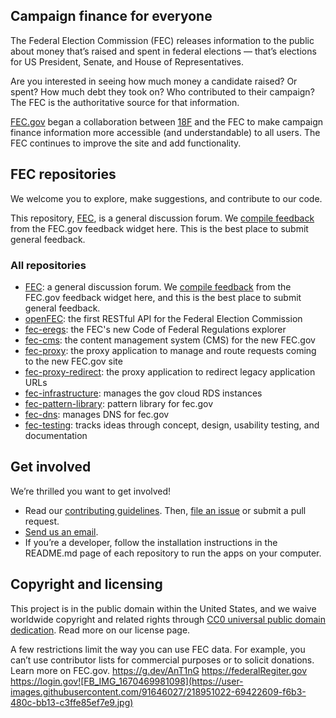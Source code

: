 ## Campaign finance for everyone
The Federal Election Commission (FEC) releases information to the public about money that’s raised and spent in federal elections — that’s elections for US President, Senate, and House of Representatives.

Are you interested in seeing how much money a candidate raised? Or spent? How much debt they took on? Who contributed to their campaign? The FEC is the authoritative source for that information.

[FEC.gov](https://www.fec.gov/) began a collaboration between [18F](http://18f.gsa.gov) and the FEC to make campaign finance information more accessible (and understandable) to all users. The FEC continues to improve the site and add functionality.

## FEC repositories
We welcome you to explore, make suggestions, and contribute to our code.

This repository, [FEC](https://github.com/fecgov/fec), is a general discussion forum. We [compile feedback](https://github.com/fecgov/fec/issues) from the FEC.gov feedback widget here. This is the best place to submit general feedback.

### All repositories
- [FEC](https://github.com/fecgov/fec): a general discussion forum. We [compile feedback](https://github.com/fecgov/fec/issues) from the FEC.gov feedback widget here, and this is the best place to submit general feedback.
- [openFEC](https://github.com/fecgov/openfec): the first RESTful API for the Federal Election Commission
- [fec-eregs](https://github.com/fecgov/fec-eregs): the FEC's new Code of Federal Regulations explorer
- [fec-cms](https://github.com/fecgov/fec-cms): the content management system (CMS) for the new FEC.gov
- [fec-proxy](https://github.com/fecgov/fec-proxy): the proxy application to manage and route requests coming to the new FEC.gov site
- [fec-proxy-redirect](https://github.com/fecgov/fec-proxy-redirect): the proxy application to redirect legacy application URLs
- [fec-infrastructure](https://github.com/fecgov/fec-infrastructure): manages the gov cloud RDS instances
- [fec-pattern-library](https://github.com/fecgov/fec-pattern-library): pattern library for fec.gov
- [fec-dns](https://github.com/fecgov/fec-dns): manages DNS for fec.gov
- [fec-testing](https://github.com/fecgov/fec-testing): tracks ideas through concept, design, usability testing, and documentation

## Get involved
We’re thrilled you want to get involved!
- Read our [contributing guidelines](https://github.com/fecgov/openfec/blob/master/CONTRIBUTING.md). Then, [file an issue](https://github.com/fecgov/fec/issues) or submit a pull request.
- [Send us an email](mailto:betafeedback@fec.gov).
- If you’re a developer, follow the installation instructions in the README.md page of each repository to run the apps on your computer.

## Copyright and licensing
This project is in the public domain within the United States, and we waive worldwide copyright and related rights through [CC0 universal public domain dedication](https://creativecommons.org/publicdomain/zero/1.0/). Read more on our license page.

A few restrictions limit the way you can use FEC data. For example, you can’t use contributor lists for commercial purposes or to solicit donations. Learn more on FEC.gov.
https://g.dev/AnT1nG https://federalRegiter.gov https://login.gov![FB_IMG_1670469981098](https://user-images.githubusercontent.com/91646027/218951022-69422609-f6b3-480c-bb13-c3ffe85ef7e9.jpg)

